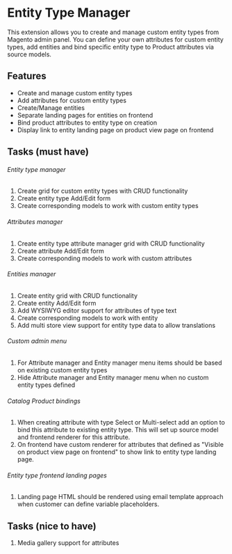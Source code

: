 Entity Type Manager
===================

This extension allows you to create and manage custom entity types from Magento admin panel.
You can define your own attributes for custom entity types, add entities and bind specific
entity type to Product attributes via source models.

Features
--------

* Create and manage custom entity types
* Add attributes for custom entity types
* Create/Manage entities
* Separate landing pages for entities on frontend
* Bind product attributes to entity type on creation
* Display link to entity landing page on product view page on frontend


Tasks (must have)
-----------------

###### Entity type manager
1. Create grid for custom entity types with CRUD functionality
2. Create entity type Add/Edit form
3. Create corresponding models to work with custom entity types

###### Attributes manager
1. Create entity type attribute manager grid with CRUD functionality
2. Create attribute Add/Edit form
3. Create corresponding models to work with custom attributes

###### Entities manager
1. Create entity grid with CRUD functionality
2. Create entity Add/Edit form
3. Add WYSIWYG editor support for attributes of type text
4. Create corresponding models to work with entity
5. Add multi store view support for entity type data to allow translations

###### Custom admin menu
1. For Attribute manager and Entity manager menu items should be based on existing custom entity types
2. Hide Attribute manager and Entity manager menu when no custom entity types defined

###### Catalog Product bindings
1. When creating attribute with type Select or Multi-select add an option to bind this attribute to existing entity type.
This will set up source model and frontend renderer for this attribute.
2. On frontend have custom renderer for attributes that defined as "Visible on product view page on frontend" to show
link to entity type landing page.

###### Entity type frontend landing pages
1. Landing page HTML should be rendered using email template approach when customer can define variable placeholders.

Tasks (nice to have)
--------------------

1. Media gallery support for attributes